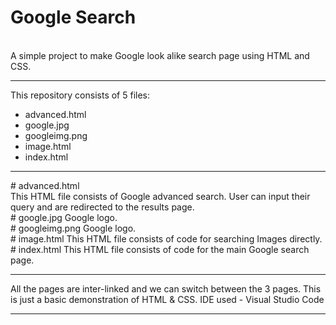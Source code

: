 # Google Search
<br>
A simple project to make Google look alike search page using HTML and CSS.
<hr>
This repository consists of 5 files:
<ul>
  <li>advanced.html</li>
  <li>google.jpg</li>
  <li>googleimg.png</li>
  <li>image.html</li>
  <li>index.html</li>
</ul>
<hr>
# advanced.html <br>
This HTML file consists of Google advanced search. User can input their query and are redirected to the results page.<br>
# google.jpg
Google logo.<br>
# googleimg.png
Google logo.<br>
# image.html
This HTML file consists of code for searching Images directly.<br>
# index.html
This HTML file consists of code for the main Google search page.<br>
<hr>
All the pages are inter-linked and we can switch between the 3 pages. This is just a basic demonstration of HTML & CSS.
IDE used - Visual Studio Code
<hr>
